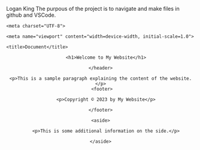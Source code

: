 Logan King
The purpous of the project is to navigate and make files in github and VSCode.
<!DOCTYPE html>

<html lang="en">

<head>

    <meta charset="UTF-8">

    <meta name="viewport" content="width=device-width, initial-scale=1.0">

    <title>Document</title>

</head>

<body>
<header>

        <h1>Welcome to My Website</h1>

    </header>

    <p>This is a sample paragraph explaining the content of the website.</p>
     <footer>

        <p>Copyright © 2023 by My Website</p>

    </footer>

    <aside>

        <p>This is some additional information on the side.</p>

    </aside>

</body>

</html>
